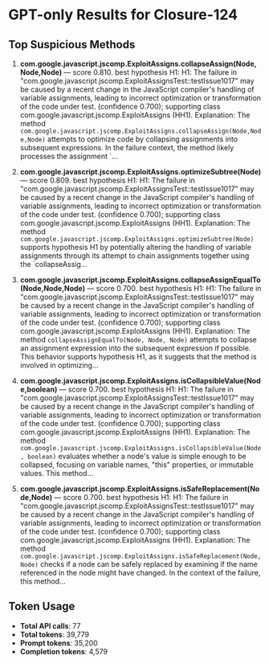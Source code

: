 # GPT-only Results for Closure-124

## Top Suspicious Methods

1. **com.google.javascript.jscomp.ExploitAssigns.collapseAssign(Node,Node,Node)** — score 0.810. best hypothesis H1: H1: The failure in "com.google.javascript.jscomp.ExploitAssignsTest::testIssue1017" may be caused by a recent change in the JavaScript compiler's handling of variable assignments, leading to incorrect optimization or transformation of the code under test. (confidence 0.700); supporting class com.google.javascript.jscomp.ExploitAssigns (HH1).
    Explanation: The method `com.google.javascript.jscomp.ExploitAssigns.collapseAssign(Node,Node,Node)` attempts to optimize code by collapsing assignments into subsequent expressions. In the failure context, the method likely processes the assignment `...

2. **com.google.javascript.jscomp.ExploitAssigns.optimizeSubtree(Node)** — score 0.809. best hypothesis H1: H1: The failure in "com.google.javascript.jscomp.ExploitAssignsTest::testIssue1017" may be caused by a recent change in the JavaScript compiler's handling of variable assignments, leading to incorrect optimization or transformation of the code under test. (confidence 0.700); supporting class com.google.javascript.jscomp.ExploitAssigns (HH1).
    Explanation: The method `com.google.javascript.jscomp.ExploitAssigns.optimizeSubtree(Node)` supports hypothesis H1 by potentially altering the handling of variable assignments through its attempt to chain assignments together using the `collapseAssig...

3. **com.google.javascript.jscomp.ExploitAssigns.collapseAssignEqualTo(Node,Node,Node)** — score 0.700. best hypothesis H1: H1: The failure in "com.google.javascript.jscomp.ExploitAssignsTest::testIssue1017" may be caused by a recent change in the JavaScript compiler's handling of variable assignments, leading to incorrect optimization or transformation of the code under test. (confidence 0.700); supporting class com.google.javascript.jscomp.ExploitAssigns (HH1).
    Explanation: The method `collapseAssignEqualTo(Node, Node, Node)` attempts to collapse an assignment expression into the subsequent expression if possible. This behavior supports hypothesis H1, as it suggests that the method is involved in optimizing...

4. **com.google.javascript.jscomp.ExploitAssigns.isCollapsibleValue(Node,boolean)** — score 0.700. best hypothesis H1: H1: The failure in "com.google.javascript.jscomp.ExploitAssignsTest::testIssue1017" may be caused by a recent change in the JavaScript compiler's handling of variable assignments, leading to incorrect optimization or transformation of the code under test. (confidence 0.700); supporting class com.google.javascript.jscomp.ExploitAssigns (HH1).
    Explanation: The method `com.google.javascript.jscomp.ExploitAssigns.isCollapsibleValue(Node, boolean)` evaluates whether a node's value is simple enough to be collapsed, focusing on variable names, "this" properties, or immutable values. This method...

5. **com.google.javascript.jscomp.ExploitAssigns.isSafeReplacement(Node,Node)** — score 0.700. best hypothesis H1: H1: The failure in "com.google.javascript.jscomp.ExploitAssignsTest::testIssue1017" may be caused by a recent change in the JavaScript compiler's handling of variable assignments, leading to incorrect optimization or transformation of the code under test. (confidence 0.700); supporting class com.google.javascript.jscomp.ExploitAssigns (HH1).
    Explanation: The method `com.google.javascript.jscomp.ExploitAssigns.isSafeReplacement(Node, Node)` checks if a node can be safely replaced by examining if the name referenced in the node might have changed. In the context of the failure, this method...


## Token Usage

- **Total API calls**: 77
- **Total tokens**: 39,779
- **Prompt tokens**: 35,200
- **Completion tokens**: 4,579
